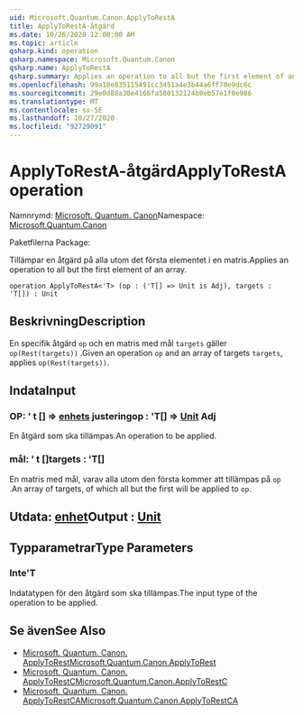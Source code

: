 ```yaml
---
uid: Microsoft.Quantum.Canon.ApplyToRestA
title: ApplyToRestA-åtgärd
ms.date: 10/26/2020 12:00:00 AM
ms.topic: article
qsharp.kind: operation
qsharp.namespace: Microsoft.Quantum.Canon
qsharp.name: ApplyToRestA
qsharp.summary: Applies an operation to all but the first element of an array.
ms.openlocfilehash: 99a18e835115491cc3451a4e3b44a6ff70e9dc6c
ms.sourcegitcommit: 29e0d88a30e4166fa580132124b0eb57e1f0e986
ms.translationtype: MT
ms.contentlocale: sv-SE
ms.lasthandoff: 10/27/2020
ms.locfileid: "92729091"
---
```

# <a name="applytoresta-operation"></a><span data-ttu-id="4d6e4-102">ApplyToRestA-åtgärd</span><span class="sxs-lookup"><span data-stu-id="4d6e4-102">ApplyToRestA operation</span></span>

<span data-ttu-id="4d6e4-103">Namnrymd: [Microsoft. Quantum. Canon](xref:Microsoft.Quantum.Canon)</span><span class="sxs-lookup"><span data-stu-id="4d6e4-103">Namespace: [Microsoft.Quantum.Canon](xref:Microsoft.Quantum.Canon)</span></span>

<span data-ttu-id="4d6e4-104">Paketfilerna [](https://nuget.org/packages/)</span><span class="sxs-lookup"><span data-stu-id="4d6e4-104">Package: [](https://nuget.org/packages/)</span></span>


<span data-ttu-id="4d6e4-105">Tillämpar en åtgärd på alla utom det första elementet i en matris.</span><span class="sxs-lookup"><span data-stu-id="4d6e4-105">Applies an operation to all but the first element of an array.</span></span>

```qsharp
operation ApplyToRestA<'T> (op : ('T[] => Unit is Adj), targets : 'T[]) : Unit
```


## <a name="description"></a><span data-ttu-id="4d6e4-106">Beskrivning</span><span class="sxs-lookup"><span data-stu-id="4d6e4-106">Description</span></span>

<span data-ttu-id="4d6e4-107">En specifik åtgärd `op` och en matris med mål `targets` gäller `op(Rest(targets))` .</span><span class="sxs-lookup"><span data-stu-id="4d6e4-107">Given an operation `op` and an array of targets `targets`, applies `op(Rest(targets))`.</span></span>

## <a name="input"></a><span data-ttu-id="4d6e4-108">Indata</span><span class="sxs-lookup"><span data-stu-id="4d6e4-108">Input</span></span>

### <a name="op--t--unit-adj"></a><span data-ttu-id="4d6e4-109">OP: ' t [] => [enhets](xref:microsoft.quantum.lang-ref.unit) justering</span><span class="sxs-lookup"><span data-stu-id="4d6e4-109">op : 'T[] => [Unit](xref:microsoft.quantum.lang-ref.unit) Adj</span></span>

<span data-ttu-id="4d6e4-110">En åtgärd som ska tillämpas.</span><span class="sxs-lookup"><span data-stu-id="4d6e4-110">An operation to be applied.</span></span>


### <a name="targets--t"></a><span data-ttu-id="4d6e4-111">mål: ' t []</span><span class="sxs-lookup"><span data-stu-id="4d6e4-111">targets : 'T[]</span></span>

<span data-ttu-id="4d6e4-112">En matris med mål, varav alla utom den första kommer att tillämpas på `op` .</span><span class="sxs-lookup"><span data-stu-id="4d6e4-112">An array of targets, of which all but the first will be applied to `op`.</span></span>



## <a name="output--unit"></a><span data-ttu-id="4d6e4-113">Utdata: [enhet](xref:microsoft.quantum.lang-ref.unit)</span><span class="sxs-lookup"><span data-stu-id="4d6e4-113">Output : [Unit](xref:microsoft.quantum.lang-ref.unit)</span></span>



## <a name="type-parameters"></a><span data-ttu-id="4d6e4-114">Typparametrar</span><span class="sxs-lookup"><span data-stu-id="4d6e4-114">Type Parameters</span></span>

### <a name="t"></a><span data-ttu-id="4d6e4-115">Inte</span><span class="sxs-lookup"><span data-stu-id="4d6e4-115">'T</span></span>

<span data-ttu-id="4d6e4-116">Indatatypen för den åtgärd som ska tillämpas.</span><span class="sxs-lookup"><span data-stu-id="4d6e4-116">The input type of the operation to be applied.</span></span>

## <a name="see-also"></a><span data-ttu-id="4d6e4-117">Se även</span><span class="sxs-lookup"><span data-stu-id="4d6e4-117">See Also</span></span>

- [<span data-ttu-id="4d6e4-118">Microsoft. Quantum. Canon. ApplyToRest</span><span class="sxs-lookup"><span data-stu-id="4d6e4-118">Microsoft.Quantum.Canon.ApplyToRest</span></span>](xref:Microsoft.Quantum.Canon.ApplyToRest)
- [<span data-ttu-id="4d6e4-119">Microsoft. Quantum. Canon. ApplyToRestC</span><span class="sxs-lookup"><span data-stu-id="4d6e4-119">Microsoft.Quantum.Canon.ApplyToRestC</span></span>](xref:Microsoft.Quantum.Canon.ApplyToRestC)
- [<span data-ttu-id="4d6e4-120">Microsoft. Quantum. Canon. ApplyToRestCA</span><span class="sxs-lookup"><span data-stu-id="4d6e4-120">Microsoft.Quantum.Canon.ApplyToRestCA</span></span>](xref:Microsoft.Quantum.Canon.ApplyToRestCA)